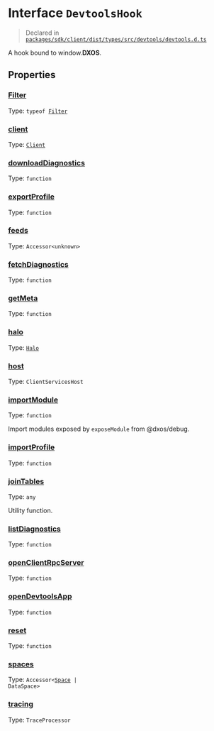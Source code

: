 # Interface `DevtoolsHook`
> Declared in [`packages/sdk/client/dist/types/src/devtools/devtools.d.ts`]()

A hook bound to window.__DXOS__.
## Properties
### [Filter]()
Type: <code>typeof [Filter](/api/@dxos/react-client/classes/Filter)</code>



### [client]()
Type: <code>[Client](/api/@dxos/react-client/classes/Client)</code>



### [downloadDiagnostics]()
Type: <code>function</code>



### [exportProfile]()
Type: <code>function</code>



### [feeds]()
Type: <code>Accessor&lt;unknown&gt;</code>



### [fetchDiagnostics]()
Type: <code>function</code>



### [getMeta]()
Type: <code>function</code>



### [halo]()
Type: <code>[Halo](/api/@dxos/react-client/interfaces/Halo)</code>



### [host]()
Type: <code>ClientServicesHost</code>



### [importModule]()
Type: <code>function</code>

Import modules exposed by  `exposeModule`  from @dxos/debug.

### [importProfile]()
Type: <code>function</code>



### [joinTables]()
Type: <code>any</code>

Utility function.

### [listDiagnostics]()
Type: <code>function</code>



### [openClientRpcServer]()
Type: <code>function</code>



### [openDevtoolsApp]()
Type: <code>function</code>



### [reset]()
Type: <code>function</code>



### [spaces]()
Type: <code>Accessor&lt;[Space](/api/@dxos/react-client/interfaces/Space) | DataSpace&gt;</code>



### [tracing]()
Type: <code>TraceProcessor</code>



    